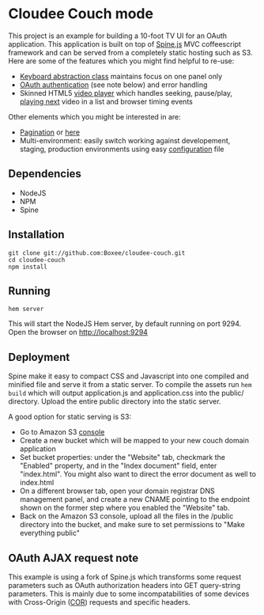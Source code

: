 # Cloudee Couch mode
This project is an example for building a 10-foot TV UI for an OAuth application. This application is built on top of [Spine.js](http://spinejs.com/) MVC coffeescript framework and can be served from a completely static hosting such as S3.
Here are some of the features which you might find helpful to re-use:

* [Keyboard abstraction class](https://github.com/Boxee/cloudee-couch/blob/master/app/controllers/controller.coffee) maintains focus on one panel only
* [OAuth authentication](https://github.com/Boxee/cloudee-couch/blob/master/app/authorization.coffee) (see note below) and error handling
* Skinned HTML5 [video player](https://github.com/Boxee/cloudee-couch/blob/master/app/controllers/player.coffee) which handles seeking, pause/play, [playing next](https://github.com/Boxee/cloudee-couch/blob/master/app/controllers/files.coffee#L22) video in a list and browser timing events

Other elements which you might be interested in are:

* [Pagination](https://github.com/Boxee/cloudee-couch/blob/master/app/controllers/main.coffee#L27) or [here](https://github.com/Boxee/cloudee-couch/blob/master/app/controllers/files.coffee#L52)
* Multi-environment: easily switch working against developement, staging, production environments using easy [configuration](https://github.com/Boxee/cloudee-couch/blob/master/app/controllers/config.coffee) file

## Dependencies
* NodeJS 
* NPM
* Spine
   
## Installation
    git clone git://github.com:Boxee/cloudee-couch.git
    cd cloudee-couch
    npm install

## Running
    hem server
This will start the NodeJS Hem server, by default running on port 9294.
Open the browser on [http://localhost:9294](http://localhost:9294)

## Deployment
Spine make it easy to compact CSS and Javascript into one compiled and minified file and serve it from a static server. To compile the assets run ```hem build``` which will output application.js and application.css into the public/ directory. Upload the entire public directory into the static server.

A good option for static serving is S3:

* Go to Amazon S3 [console](https://console.aws.amazon.com/s3/)
* Create a new bucket which will be mapped to your new couch domain application
* Set bucket properties: under the "Website" tab, checkmark the "Enabled" property, and in the "Index document" field, enter "index.html". You might also want to direct the error document as well to index.html
* On a different browser tab, open your domain registrar DNS management panel, and create a new CNAME pointing to the endpoint shown on the former step where you enabled the "Website" tab.
* Back on the Amazon S3 console, upload all the files in the /public directory into the bucket, and make sure to set permissions to "Make everything public"

## OAuth AJAX request note
This example is using a fork of Spine.js which transforms some request parameters such as OAuth authorization headers into GET query-string parameters. This is mainly due to some incompatabilities of some devices with Cross-Origin ([COR](http://en.wikipedia.org/wiki/Cross-origin_resource_sharing)) requests and specific headers.
